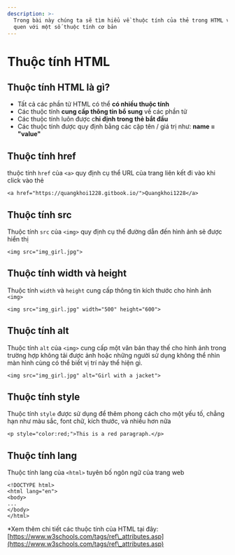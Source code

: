 ```yaml
---
description: >-
  Trong bài này chúng ta sẽ tìm hiểu về thuộc tính của thẻ trong HTML và làm
  quen với một số thuộc tính cơ bản
---
```


# Thuộc tính HTML

## Thuộc tính HTML là gì? <a href="#thuoc-tinh-html" id="thuoc-tinh-html"></a>

* Tất cả các phần tử HTML có thể **có nhiều thuộc tính**
* Các thuộc tính **cung cấp thông tin bổ sung** về các phần tử
* Các thuộc tính luôn được c**hỉ định trong thẻ bắt đầu**
* Các thuộc tính được quy định bằng các cặp tên / giá trị như: **name = "value"**

## Thuộc tính href

thuộc tính `href` của `<a>` quy định cụ thể URL của trang liên kết đi vào khi click vào thẻ

```markup
<a href="https://quangkhoi1228.gitbook.io/">Quangkhoi1228</a>
```

## Thuộc tính src

Thuộc tính `src` của `<img>` quy định cụ thể đường dẫn đến hình ảnh sẽ được hiển thị

```markup
<img src="img_girl.jpg">
```

## Thuộc tính width và height

Thuộc tính `width` và `height` cung cấp thông tin kích thước cho hình ảnh `<img>`

```markup
<img src="img_girl.jpg" width="500" height="600">
```

## Thuộc tính alt

Thuộc tính `alt` của `<img>` cung cấp một văn bản thay thế cho hình ảnh trong trường hợp không tải được ảnh hoặc những người sử dụng không thể nhìn màn hình cùng có thể biết vị trí này thể hiện gì.

```markup
<img src="img_girl.jpg" alt="Girl with a jacket">
```

## Thuộc tính style

Thuộc tính `style` được sử dụng để thêm phong cách cho một yếu tố, chẳng hạn như màu sắc, font chữ, kích thước, và nhiều hơn nữa

```markup
<p style="color:red;">This is a red paragraph.</p>
```

## Thuộc tính lang

Thuộc tính lang của `<html>` tuyên bố ngôn ngữ của trang web

```markup
<!DOCTYPE html>
<html lang="en">
<body>
...
</body>
</html>
```



\*Xem thêm chi tiết các thuộc tính của HTML tại đây: [https://www.w3schools.com/tags/ref\_attributes.asp](https://www.w3schools.com/tags/ref\_attributes.asp)
